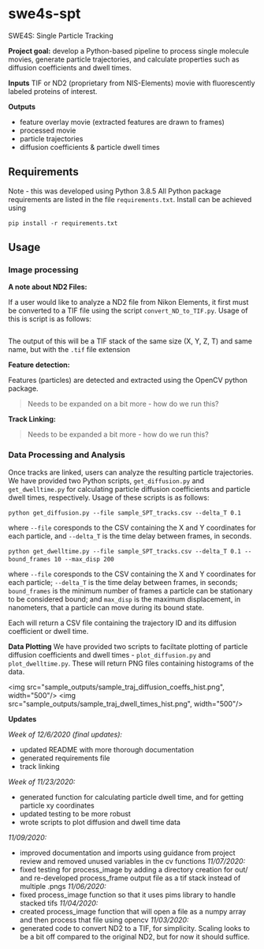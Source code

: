 # swe4s-spt
SWE4S: Single Particle Tracking

**Project goal:** develop a Python-based pipeline to process single molecule movies, generate particle trajectories, and calculate properties such as diffusion coefficients and dwell times.

**Inputs**
TIF or ND2 (proprietary from NIS-Elements) movie with fluorescently labeled proteins of interest.

**Outputs**
* feature overlay movie (extracted features are drawn to frames)
* processed movie
* particle trajectories
* diffusion coefficients & particle dwell times 

## Requirements
Note - this was developed using Python 3.8.5
All Python package requirements are listed in the file `requirements.txt`. Install can be achieved using
```
pip install -r requirements.txt
```


## Usage
### Image processing
**A note about ND2 Files:**

If a user would like to analyze a ND2 file from Nikon Elements, it first must be converted to a TIF file using the script `convert_ND_to_TIF.py`. Usage of this is script is as follows:
``` python convert_ND2_to_TIF.py --file sample_SPT.nd2
```
The output of this will be a TIF stack of the same size (X, Y, Z, T) and same name, but with the `.tif` file extension

**Feature detection:**

Features (particles) are detected and extracted using the OpenCV python package. 
> Needs to be expanded on a bit more - how do we run this?

**Track Linking:**

> Needs to be expanded a bit more - how do we run this?

### Data Processing and Analysis

Once tracks are linked, users can analyze the resulting particle trajectories. We have provided two Python scripts, `get_diffusion.py` and `get_dwelltime.py` for calculating particle diffusion coefficients and particle dwell times, respectively. Usage of these scripts is as follows:
```
python get_diffusion.py --file sample_SPT_tracks.csv --delta_T 0.1 
```
where `--file` coresponds to the CSV containing the X and Y coordinates for each particle, and `--delta_T` is the time delay between frames, in seconds.

``` 
python get_dwelltime.py --file sample_SPT_tracks.csv --delta_T 0.1 --bound_frames 10 --max_disp 200
```
where `--file` coresponds to the CSV containing the X and Y coordinates for each particle;  `--delta_T` is the time delay between frames, in seconds; `bound_frames` is the minimum number of frames a particle can be stationary to be considered bound; and `max_disp` is the maximum displacement, in nanometers, that a particle can move during its bound state.

Each will return a CSV file containing the trajectory ID and its diffusion coefficient or dwell time. 

**Data Plotting**
We have provided two scripts to faciltate plotting of particle diffusion coefficients and dwell times - `plot_diffusion.py` and `plot_dwelltime.py`.  These will return PNG files containing histograms of the data. 

<img src="sample_outputs/sample_traj_diffusion_coeffs_hist.png", width="500"/>
<img src="sample_outputs/sample_traj_dwell_times_hist.png", width="500"/>



**Updates**

*Week of 12/6/2020 (final updates):*
- updated README with more thorough documentation
- generated requirements file
- track linking 

*Week of 11/23/2020:*
 - generated function for calculating particle dwell time, and for getting particle xy coordinates
 - updated testing to be more robust
 - wrote scripts to plot diffusion and dwell time data
 
 *11/09/2020:*
- improved documentation and imports using guidance from project review and removed unused variables in the cv functions
*11/07/2020:*
- fixed testing for process_image by adding a directory creation for out/ and re-developed process_frame output file as a tif stack instead of multiple .pngs
*11/06/2020:*
- fixed process_image function so that it uses pims library to handle stacked tifs
*11/04/2020:*
 - created process_image function that will open a file as a numpy array and then process that file using opencv
*11/03/2020:*
 - generated code to convert ND2 to a TIF, for simplicity. Scaling looks to be a bit off compared to the original ND2, but for now it should suffice.
  
 
